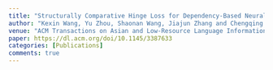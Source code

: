 ```yaml
---
title: "Structurally Comparative Hinge Loss for Dependency-Based Neural Text Representation"
author: "Kexin Wang, Yu Zhou, Shaonan Wang, Jiajun Zhang and Chengqing Zong"
venue: "ACM Transactions on Asian and Low-Resource Language Information Processing, 2020"
paper: https://dl.acm.org/doi/10.1145/3387633
categories: [Publications]
comments: true
---
```

